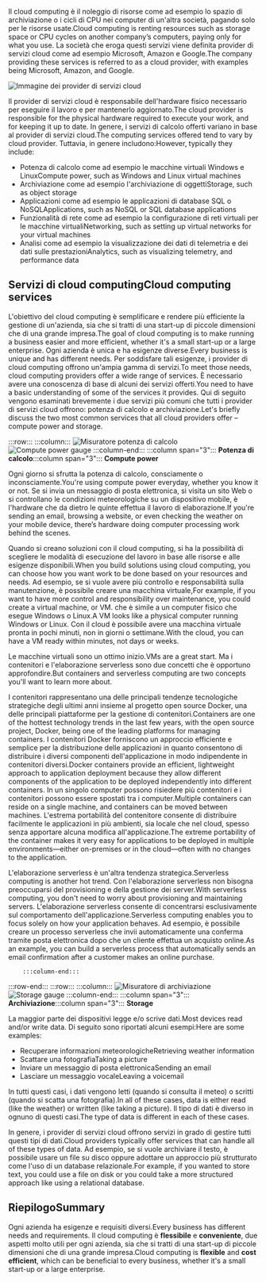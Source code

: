 <span data-ttu-id="2d1ac-101">Il cloud computing è il noleggio di risorse come ad esempio lo spazio di archiviazione o i cicli di CPU nei computer di un'altra società, pagando solo per le risorse usate.</span><span class="sxs-lookup"><span data-stu-id="2d1ac-101">Cloud computing is renting resources such as storage space or CPU cycles on another company’s computers, paying only for what you use.</span></span> <span data-ttu-id="2d1ac-102">La società che eroga questi servizi viene definita provider di servizi cloud come ad esempio Microsoft, Amazon e Google.</span><span class="sxs-lookup"><span data-stu-id="2d1ac-102">The company providing these services is referred to as a cloud provider, with examples being Microsoft, Amazon, and Google.</span></span>

![Immagine dei provider di servizi cloud](../media/2-cloud-providers.png)

<span data-ttu-id="2d1ac-104">Il provider di servizi cloud è responsabile dell'hardware fisico necessario per eseguire il lavoro e per mantenerlo aggiornato.</span><span class="sxs-lookup"><span data-stu-id="2d1ac-104">The cloud provider is responsible for the physical hardware required to execute your work, and for keeping it up to date.</span></span> <span data-ttu-id="2d1ac-105">In genere, i servizi di calcolo offerti variano in base al provider di servizi cloud.</span><span class="sxs-lookup"><span data-stu-id="2d1ac-105">The computing services offered tend to vary by cloud provider.</span></span> <span data-ttu-id="2d1ac-106">Tuttavia, in genere includono:</span><span class="sxs-lookup"><span data-stu-id="2d1ac-106">However, typically they include:</span></span>

- <span data-ttu-id="2d1ac-107">Potenza di calcolo come ad esempio le macchine virtuali Windows e Linux</span><span class="sxs-lookup"><span data-stu-id="2d1ac-107">Compute power, such as Windows and Linux virtual machines</span></span>
- <span data-ttu-id="2d1ac-108">Archiviazione come ad esempio l'archiviazione di oggetti</span><span class="sxs-lookup"><span data-stu-id="2d1ac-108">Storage, such as object storage</span></span>
- <span data-ttu-id="2d1ac-109">Applicazioni come ad esempio le applicazioni di database SQL o NoSQL</span><span class="sxs-lookup"><span data-stu-id="2d1ac-109">Applications, such as NoSQL or SQL database applications</span></span>
- <span data-ttu-id="2d1ac-110">Funzionalità di rete come ad esempio la configurazione di reti virtuali per le macchine virtuali</span><span class="sxs-lookup"><span data-stu-id="2d1ac-110">Networking, such as setting up virtual networks for your virtual machines</span></span>
- <span data-ttu-id="2d1ac-111">Analisi come ad esempio la visualizzazione dei dati di telemetria e dei dati sulle prestazioni</span><span class="sxs-lookup"><span data-stu-id="2d1ac-111">Analytics, such as visualizing telemetry, and performance data</span></span>

## <a name="cloud-computing-services"></a><span data-ttu-id="2d1ac-112">Servizi di cloud computing</span><span class="sxs-lookup"><span data-stu-id="2d1ac-112">Cloud computing services</span></span>

<span data-ttu-id="2d1ac-113">L'obiettivo del cloud computing è semplificare e rendere più efficiente la gestione di un'azienda, sia che si tratti di una start-up di piccole dimensioni che di una grande impresa.</span><span class="sxs-lookup"><span data-stu-id="2d1ac-113">The goal of cloud computing is to make running a business easier and more efficient, whether it's a small start-up or a large enterprise.</span></span> <span data-ttu-id="2d1ac-114">Ogni azienda è unica e ha esigenze diverse.</span><span class="sxs-lookup"><span data-stu-id="2d1ac-114">Every business is unique and has different needs.</span></span> <span data-ttu-id="2d1ac-115">Per soddisfare tali esigenze, i provider di cloud computing offrono un'ampia gamma di servizi.</span><span class="sxs-lookup"><span data-stu-id="2d1ac-115">To meet those needs, cloud computing providers offer a wide range of services.</span></span>
<span data-ttu-id="2d1ac-116">È necessario avere una conoscenza di base di alcuni dei servizi offerti.</span><span class="sxs-lookup"><span data-stu-id="2d1ac-116">You need to have a basic understanding of some of the services it provides.</span></span> <span data-ttu-id="2d1ac-117">Qui di seguito vengono esaminati brevemente i due servizi più comuni che tutti i provider di servizi cloud offrono: potenza di calcolo e archiviazione.</span><span class="sxs-lookup"><span data-stu-id="2d1ac-117">Let's briefly discuss the two most common services that all cloud providers offer &ndash; compute power and storage.</span></span>

:::row:::
    :::column:::
        <span data-ttu-id="2d1ac-118">![Misuratore potenza di calcolo](../media/2-compute-power.png)</span><span class="sxs-lookup"><span data-stu-id="2d1ac-118">![Compute power gauge](../media/2-compute-power.png)</span></span>
    :::column-end:::
    <span data-ttu-id="2d1ac-119">:::column span="3"::: **Potenza di calcolo**</span><span class="sxs-lookup"><span data-stu-id="2d1ac-119">:::column span="3"::: **Compute power**</span></span>

<span data-ttu-id="2d1ac-120">Ogni giorno si sfrutta la potenza di calcolo, consciamente o inconsciamente.</span><span class="sxs-lookup"><span data-stu-id="2d1ac-120">You're using compute power everyday, whether you know it or not.</span></span> <span data-ttu-id="2d1ac-121">Se si invia un messaggio di posta elettronica, si visita un sito Web o si controllano le condizioni meteorologiche su un dispositivo mobile, è l'hardware che da dietro le quinte effettua il lavoro di elaborazione.</span><span class="sxs-lookup"><span data-stu-id="2d1ac-121">If you're sending an email, browsing a website, or even checking the weather on your mobile device, there’s hardware doing computer processing work behind the scenes.</span></span>

<span data-ttu-id="2d1ac-122">Quando si creano soluzioni con il cloud computing, si ha la possibilità di scegliere le modalità di esecuzione del lavoro in base alle risorse e alle esigenze disponibili.</span><span class="sxs-lookup"><span data-stu-id="2d1ac-122">When you build solutions using cloud computing, you can choose how you want work to be done based on your resources and needs.</span></span> <span data-ttu-id="2d1ac-123">Ad esempio, se si vuole avere più controllo e responsabilità sulla manutenzione, è possibile creare una macchina virtuale,</span><span class="sxs-lookup"><span data-stu-id="2d1ac-123">For example, if you want to have more control and responsibility over maintenance, you could create a virtual machine, or VM.</span></span> <span data-ttu-id="2d1ac-124">che è simile a un computer fisico che esegue Windows o Linux.</span><span class="sxs-lookup"><span data-stu-id="2d1ac-124">A VM looks like a physical computer running Windows or Linux.</span></span> <span data-ttu-id="2d1ac-125">Con il cloud è possibile avere una macchina virtuale pronta in pochi minuti, non in giorni o settimane.</span><span class="sxs-lookup"><span data-stu-id="2d1ac-125">With the cloud, you can have a VM ready within minutes, not days or weeks.</span></span>

<span data-ttu-id="2d1ac-126">Le macchine virtuali sono un ottimo inizio.</span><span class="sxs-lookup"><span data-stu-id="2d1ac-126">VMs are a great start.</span></span> <span data-ttu-id="2d1ac-127">Ma i contenitori e l'elaborazione serverless sono due concetti che è opportuno approfondire.</span><span class="sxs-lookup"><span data-stu-id="2d1ac-127">But containers and serverless computing are two concepts you'll want to learn more about.</span></span>

<span data-ttu-id="2d1ac-128">I contenitori rappresentano una delle principali tendenze tecnologiche strategiche degli ultimi anni insieme al progetto open source Docker, una delle principali piattaforme per la gestione di contenitori.</span><span class="sxs-lookup"><span data-stu-id="2d1ac-128">Containers are one of the hottest technology trends in the last few years, with the open source project, Docker, being one of the leading platforms for managing containers.</span></span> <span data-ttu-id="2d1ac-129">I contenitori Docker forniscono un approccio efficiente e semplice per la distribuzione delle applicazioni in quanto consentono di distribuire i diversi componenti dell'applicazione in modo indipendente in contenitori diversi.</span><span class="sxs-lookup"><span data-stu-id="2d1ac-129">Docker containers provide an efficient, lightweight approach to application deployment because they allow different components of the application to be deployed independently into different containers.</span></span> <span data-ttu-id="2d1ac-130">In un singolo computer possono risiedere più contenitori e i contenitori possono essere spostati tra i computer.</span><span class="sxs-lookup"><span data-stu-id="2d1ac-130">Multiple containers can reside on a single machine, and containers can be moved between machines.</span></span> <span data-ttu-id="2d1ac-131">L'estrema portabilità del contenitore consente di distribuire facilmente le applicazioni in più ambienti, sia locale che nel cloud, spesso senza apportare alcuna modifica all'applicazione.</span><span class="sxs-lookup"><span data-stu-id="2d1ac-131">The extreme portability of the container makes it very easy for applications to be deployed in multiple environments—either on-premises or in the cloud—often with no changes to the application.</span></span>

<span data-ttu-id="2d1ac-132">L'elaborazione serverless è un'altra tendenza strategica.</span><span class="sxs-lookup"><span data-stu-id="2d1ac-132">Serverless computing is another hot trend.</span></span> <span data-ttu-id="2d1ac-133">Con l'elaborazione serverless non bisogna preoccuparsi del provisioning e della gestione dei server.</span><span class="sxs-lookup"><span data-stu-id="2d1ac-133">With serverless computing, you don't need to worry about provisioning and maintaining servers.</span></span> <span data-ttu-id="2d1ac-134">L'elaborazione serverless consente di concentrarsi esclusivamente sul comportamento dell'applicazione.</span><span class="sxs-lookup"><span data-stu-id="2d1ac-134">Serverless computing enables you to focus solely on how your application behaves.</span></span> <span data-ttu-id="2d1ac-135">Ad esempio, è possibile creare un processo serverless che invii automaticamente una conferma tramite posta elettronica dopo che un cliente effettua un acquisto online.</span><span class="sxs-lookup"><span data-stu-id="2d1ac-135">As an example, you can build a serverless process that automatically sends an email confirmation after a customer makes an online purchase.</span></span>

        :::column-end:::
:::row-end:::
 :::row:::
    :::column:::
        <span data-ttu-id="2d1ac-136">![Misuratore di archiviazione](../media/2-storage.png)</span><span class="sxs-lookup"><span data-stu-id="2d1ac-136">![Storage gauge](../media/2-storage.png)</span></span>
    :::column-end:::
    <span data-ttu-id="2d1ac-137">:::column span="3"::: **Archiviazione**</span><span class="sxs-lookup"><span data-stu-id="2d1ac-137">:::column span="3"::: **Storage**</span></span>

<span data-ttu-id="2d1ac-138">La maggior parte dei dispositivi legge e/o scrive dati.</span><span class="sxs-lookup"><span data-stu-id="2d1ac-138">Most devices read and/or write data.</span></span> <span data-ttu-id="2d1ac-139">Di seguito sono riportati alcuni esempi:</span><span class="sxs-lookup"><span data-stu-id="2d1ac-139">Here are some examples:</span></span>

- <span data-ttu-id="2d1ac-140">Recuperare informazioni meteorologiche</span><span class="sxs-lookup"><span data-stu-id="2d1ac-140">Retrieving weather information</span></span>
- <span data-ttu-id="2d1ac-141">Scattare una fotografia</span><span class="sxs-lookup"><span data-stu-id="2d1ac-141">Taking a picture</span></span>
- <span data-ttu-id="2d1ac-142">Inviare un messaggio di posta elettronica</span><span class="sxs-lookup"><span data-stu-id="2d1ac-142">Sending an email</span></span>
- <span data-ttu-id="2d1ac-143">Lasciare un messaggio vocale</span><span class="sxs-lookup"><span data-stu-id="2d1ac-143">Leaving a voicemail</span></span>

<span data-ttu-id="2d1ac-144">In tutti questi casi, i dati vengono letti (quando si consulta il meteo) o scritti (quando si scatta una fotografia).</span><span class="sxs-lookup"><span data-stu-id="2d1ac-144">In all of these cases, data is either read (like the weather) or written (like taking a picture).</span></span> <span data-ttu-id="2d1ac-145">Il tipo di dati è diverso in ognuno di questi casi.</span><span class="sxs-lookup"><span data-stu-id="2d1ac-145">The type of data is different in each of these cases.</span></span>

<span data-ttu-id="2d1ac-146">In genere, i provider di servizi cloud offrono servizi in grado di gestire tutti questi tipi di dati.</span><span class="sxs-lookup"><span data-stu-id="2d1ac-146">Cloud providers typically offer services that can handle all of these types of data.</span></span> <span data-ttu-id="2d1ac-147">Ad esempio, se si vuole archiviare il testo, è possibile usare un file su disco oppure adottare un approccio più strutturato come l'uso di un database relazionale.</span><span class="sxs-lookup"><span data-stu-id="2d1ac-147">For example, if you wanted to store text, you could use a file on disk or you could take a more structured approach like using a relational database.</span></span>

## <a name="summary"></a><span data-ttu-id="2d1ac-148">Riepilogo</span><span class="sxs-lookup"><span data-stu-id="2d1ac-148">Summary</span></span>

<span data-ttu-id="2d1ac-149">Ogni azienda ha esigenze e requisiti diversi.</span><span class="sxs-lookup"><span data-stu-id="2d1ac-149">Every business has different needs and requirements.</span></span> <span data-ttu-id="2d1ac-150">Il cloud computing è **flessibile** e **conveniente**, due aspetti molto utili per ogni azienda, sia che si tratti di una start-up di piccole dimensioni che di una grande impresa.</span><span class="sxs-lookup"><span data-stu-id="2d1ac-150">Cloud computing is **flexible** and **cost efficient**, which can be beneficial to every business, whether it's a small start-up or a large enterprise.</span></span>